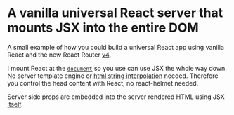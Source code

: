# A vanilla universal React server that mounts JSX into the entire DOM

A small example of how you could build a universal React app using vanilla React and the new React Router [v4](https://reacttraining.com/react-router/).

I mount React at the [`document`](https://github.com/albertstill/react-top-to-bottom/blob/7168056af14af64dca117930e8f510992eb26d82/browser.jsx#L10) so you use can use JSX the whole way down. No server template engine or [html string interpolation](https://github.com/reactjs/react-router-tutorial/blob/2d08680eca5af168e103cc4d0087b827076734de/lessons/14-whats-next/server.js#L33-L43) needed. Therefore you control the head content with React, no react-helmet needed.

Server side props are embedded into the server rendered HTML using JSX [itself](https://github.com/albertstill/react-top-to-bottom/blob/7168056af14af64dca117930e8f510992eb26d82/modules/App.jsx#L47).
